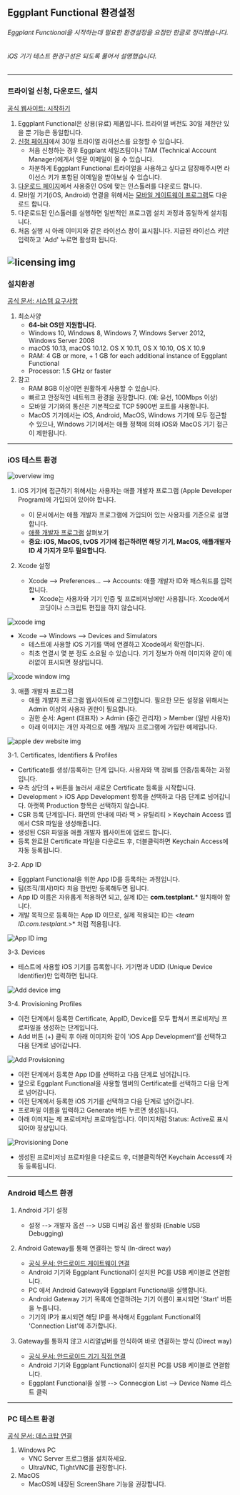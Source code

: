 ## Eggplant Functional 환경설정
###### Eggplant Functional을 시작하는데 필요한 환경설정을 요점만 한글로 정리했습니다.
###### iOS 기기 테스트 환경구성은 되도록 풀어서 설명했습니다.
------

### 트라이얼 신청, 다운로드, 설치
[공식 웹사이트: 시작하기](http://docs.testplant.com/ePF/gettingstarted/epf-getting-started-eggplant-functional.htm)
1. Eggplant Functional은 상용(유료) 제품입니다. 트라이얼 버전도 30일 제한만 있을 뿐 기능은 동일합니다.
2. [신청 페이지](http://info.eggplant.io/try-eggplant)에서 30일 트라이얼 라이선스를 요청할 수 있습니다.
   * 처음 신청하는 경우 Eggplant 세일즈팀이나 TAM (Technical Account Manager)에게서 영문 이메일이 올 수 있습니다.
   * 차분하게 Eggplant Functional 트라이얼을 사용하고 싶다고 답장해주시면 라이선스 키가 포함된 이메일을 받아보실 수 있습니다.
3. [다운로드 페이지](https://eggplant.io/eggplant-functional-downloads)에서 사용중인 OS에 맞는 인스톨러를 다운로드 합니다.
4. 모바일 기기(iOS, Android) 연결을 위해서는 [모바일 게이트웨이 프로그램](https://eggplant.io/mobile-gateways)도 다운로드 합니다.
5. 다운로드된 인스톨러를 실행하면 일반적인 프로그램 설치 과정과 동일하게 설치됩니다.
6. 처음 실행 시 아래 이미지와 같은 라이선스 창이 표시됩니다. 지급된 라이선스 키만 입력하고 'Add' 누르면 활성화 됩니다.  
  
![licensing img](https://user-images.githubusercontent.com/42508143/54485799-c788d700-48c2-11e9-8f75-1d7ddd154dcc.png)
------

### 설치환경
[공식 문서: 시스템 요구사항](http://docs.testplant.com/ePF/gettingstarted/epf-installing-eggplant-functional.htm)
1. 최소사양
   * **64-bit OS만 지원합니다.**
   * Windows 10, Windows 8, Windows 7, Windows Server 2012, Windows Server 2008
   * macOS 10.13, macOS 10.12. OS X 10.11, OS X 10.10, OS X 10.9
   * RAM: 4 GB or more, + 1 GB for each additional instance of Eggplant Functional
   * Processor: 1.5 GHz or faster
2. 참고
   * RAM 8GB 이상이면 원활하게 사용할 수 있습니다.
   * 빠르고 안정적인 네트워크 환경을 권장합니다. (예: 유선, 100Mbps 이상)
   * 모바일 기기와의 통신은 기본적으로 TCP 5900번 포트를 사용합니다.
   * MacOS 기기에서는 iOS, Android, MacOS, Windows 기기에 모두 접근할 수 있으나, Windows 기기에서는 애플 정책에 의해 iOS와 MacOS 기기 접근이 제한됩니다.  
------

### iOS 테스트 환경
![overview img](https://user-images.githubusercontent.com/42508143/54477473-8acdc900-484b-11e9-851c-621d739b5183.png) 
  
1. iOS 기기에 접근하기 위해서는 사용자는 애플 개발자 프로그램 (Apple Developer Program)에 가입되어 있어야 합니다.
   * 이 문서에서는 애플 개발자 프로그램에 가입되어 있는 사용자를 기준으로 설명합니다.
   * [애플 개발자 프로그램](https://developer.apple.com/kr/programs/) 살펴보기
   * **중요: iOS, MacOS, tvOS 기기에 접근하려면 해당 기기, MacOS, 애플개발자 ID 세 가지가 모두 필요합니다.**
  
2. Xcode 설정
   * Xcode --> Preferences... --> Accounts: 애플 개발자 ID와 패스워드를 입력합니다.
      * Xcode는 사용자와 기기 인증 및 프로비저닝에만 사용됩니다. Xcode에서 코딩이나 스크립트 편집을 하지 않습니다.  
      
![xcode img](https://user-images.githubusercontent.com/42508143/54485847-81804300-48c3-11e9-877d-829761420c50.png)  

   * Xcode --> Windows --> Devices and Simulators
      * 테스트에 사용할 iOS 기기를 맥에 연결하고 Xcode에서 확인합니다.
      * 최초 연결시 몇 분 정도 소요될 수 있습니다. 기기 정보가 아래 이미지와 같이 에러없이 표시되면 정상입니다.  
      
![xcode window img](https://user-images.githubusercontent.com/42508143/54486181-e047bb80-48c7-11e9-9df7-3b90fd99eb81.png)  
    
3. 애플 개발자 프로그램
   * 애플 개발자 프로그램 웹사이트에 로그인합니다. 필요한 모든 설정을 위해서는 Admin 이상의 사용자 권한이 필요합니다.
   * 권한 순서: Agent (대표자) > Admin (중간 관리자) > Member (일반 사용자)
   * 아래 이미지는 개인 자격으로 애플 개발자 프로그램에 가입한 예제입니다.  
   
![apple dev website img](https://user-images.githubusercontent.com/42508143/54485976-1899ca80-48c5-11e9-8dc7-7bf3d795338b.png)  
  
3-1. Certificates, Identifiers & Profiles
   * Certificate를 생성/등록하는 단계 입니다. 사용자와 맥 장비를 인증/등록하는 과정입니다.
   * 우측 상단의 + 버튼을 눌러서 새로운 Certificate 등록을 시작합니다.
   * Development > iOS App Development 항목을 선택하고 다음 단계로 넘어갑니다. 아랫쪽 Production 항목은 선택하지 않습니다.
   * CSR 등록 단계입니다. 화면의 안내에 따라 맥 > 유틸리티 > Keychain Access 앱에서 CSR 파일을 생성해줍니다.
   * 생성된 CSR 파일을 애플 개발자 웹사이트에 업로드 합니다.
   * 등록 완료된 Certificate 파일을 다운로드 후, 더블클릭하면 Keychain Access에 자동 등록됩니다.
   
3-2. App ID
   * Eggplant Functional을 위한 App ID를 등록하는 과정입니다.
   * 팀(조직/회사)마다 처음 한번만 등록해두면 됩니다.
   * App ID 이름은 자유롭게 적용하면 되고, 실제 ID는 **com.testplant.*** 일치해야 합니다.
   * 개발 목적으로 등록하는 App ID 이므로, 실제 적용되는 ID는 *<team ID.com.testplant.*>* 처럼 적용됩니다.  
   
![App ID img](https://user-images.githubusercontent.com/42508143/54486270-4b45c200-48c9-11e9-917b-7071635039a5.png)  

3-3. Devices
   * 테스트에 사용할 iOS 기기를 등록합니다. 기기명과 UDID (Unique Device Identifier)만 입력하면 됩니다.  
   
![Add device img](https://user-images.githubusercontent.com/42508143/54486431-95c83e00-48cb-11e9-9d04-00febdeb2c79.png)  

3-4. Provisioning Profiles
   * 이전 단계에서 등록한 Certificate, AppID, Device를 모두 합쳐서 프로비저닝 프로파일을 생성하는 단계입니다.
   * Add 버튼 (+) 클릭 후 아래 이미지와 같이 'iOS App Development'를 선택하고 다음 단계로 넘어갑니다.  
   
![Add Provisioning](https://user-images.githubusercontent.com/42508143/54486502-92818200-48cc-11e9-9211-b75f3e9a9f02.png)  
  
   * 이전 단계에서 등록한 App ID를 선택하고 다음 단계로 넘어갑니다.
   * 앞으로 Eggplant Functional을 사용할 멤버의 Certificate를 선택하고 다음 단계로 넘어갑니다.
   * 이전 단계에서 등록한 iOS 기기를 선택하고 다음 단계로 넘어갑니다.
   * 프로파일 이름을 입력하고 Generate 버튼 누르면 생성됩니다.
   * 아래 이미지는 제 프로비저닝 프로파일입니다. 이미지처럼 Status: Active로 표시되어야 정상입니다.  
   
![Provisioning Done](https://user-images.githubusercontent.com/42508143/54486588-82b66d80-48cd-11e9-8d69-6ce1f1aecfde.png)  
  
   * 생성된 프로비저닝 프로파일을 다운로드 후, 더블클릭하면 Keychain Access에 자동 등록됩니다.

------

### Android 테스트 환경
1. Android 기기 설정
   * 설정 --> 개발자 옵션 --> USB 디버깅 옵션 활성화 (Enable USB Debugging)

2. Android Gateway를 통해 연결하는 방식 (In-direct way)
   * [공식 문서: 안드로이드 게이트웨이 연결](http://docs.testplant.com/ePF/using/epf-getting-started-android-gateway.htm)
   * Android 기기와 Eggplant Functional이 설치된 PC를 USB 케이블로 연결합니다.
   * PC 에서 Android Gateway와 Eggplant Functional을 실행합니다.
   * Android Gateway 기기 목록에 연결하려는 기기 이름이 표시되면 'Start' 버튼을 누릅니다.
   * 기기의 IP가 표시되면 해당 IP를 복사해서 Eggplant Functional의 'Connection List'에 추가합니다.

3. Gateway를 통하지 않고 시리얼넘버를 인식하여 바로 연결하는 방식 (Direct way)
   * [공식 문서: 안드로이드 기기 직접 연결](http://docs.testplant.com/ePF/using/epf-connecting-to-android-suts.htm)
   * Android 기기와 Eggplant Functional이 설치된 PC를 USB 케이블로 연결합니다.
   * Eggplant Functional을 실행 --> Connecgion List --> Device Name 리스트 클릭
------

### PC 테스트 환경
[공식 문서: 데스크탑 연결](http://docs.testplant.com/ePF/using/epf-desktop-suts.htm)
1. Windows PC
   * VNC Server 프로그램을 설치하세요.
   * UltraVNC, TightVNC를 권장합니다.
2. MacOS
   * MacOS에 내장된 ScreenShare 기능을 권장합니다.
